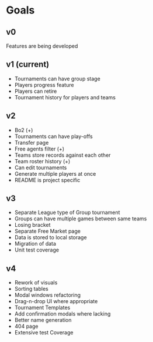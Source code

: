 # Goals

## v0

Features are being developed

## v1 (current)

* Tournaments can have group stage
* Players progress feature
* Players can retire
* Tournament history for players and teams

## v2

* Bo2 (+)
* Tournaments can have play-offs
* Transfer page
* Free agents filter (+)
* Teams store records against each other
* Team roster history (+)
* Can edit tournaments
* Generate multiple players at once
* README is project specific

## v3

* Separate League type of Group tournament
* Groups can have multiple games between same teams
* Losing bracket
* Separate Free Market page
* Data is stored to local storage
* Migration of data
* Unit test coverage

## v4

* Rework of visuals
* Sorting tables
* Modal windows refactoring
* Drag-n-drop UI where appropriate
* Tournament Templates
* Add confirmation modals where lacking
* Better name generation
* 404 page
* Extensive test Coverage
